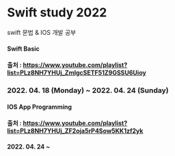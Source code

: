 # Swift study 2022
swift 문법 & IOS 개발 공부

#### Swift Basic 
#### 출처 : https://www.youtube.com/playlist?list=PLz8NH7YHUj_ZmlgcSETF51Z9GSSU6Uioy
### 2022. 04. 18 (Monday) ~ 2022. 04. 24 (Sunday)

#### IOS App Programming
#### 출처 : https://www.youtube.com/playlist?list=PLz8NH7YHUj_ZF2oja5rP4Sow5KK1zf2yk
#### 2022. 04. 24 ~
